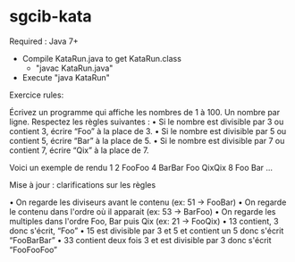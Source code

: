 # sgcib-kata
Required : Java 7+

 - Compile KataRun.java to get KataRun.class
   - "javac KataRun.java"
 - Execute "java KataRun"
 
Exercice rules:
 
Écrivez un programme qui affiche les nombres de 1 à 100. Un nombre par ligne. Respectez les règles suivantes :
• Si le nombre est divisible par 3 ou contient 3, écrire “Foo” à la place de 3.
• Si le nombre est divisible par 5 ou contient 5, écrire “Bar” à la place de 5.
• Si le nombre est divisible par 7 ou contient 7, écrire “Qix” à la place de 7.

Voici un exemple de rendu 1 2 FooFoo 4 BarBar Foo QixQix 8 Foo Bar ...

Mise à jour : clarifications sur les règles

• On regarde les diviseurs avant le contenu (ex: 51 -> FooBar)
• On regarde le contenu dans l'ordre où il apparait (ex: 53 -> BarFoo)
• On regarde les multiples dans l'ordre Foo, Bar puis Qix (ex: 21 -> FooQix)
• 13 contient, 3 donc s'écrit, “Foo”
• 15 est divisible par 3 et 5 et contient un 5 donc s'écrit “FooBarBar”
• 33 contient deux fois 3 et est divisible par 3 donc s'écrit “FooFooFoo”